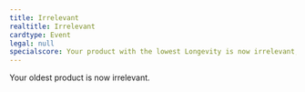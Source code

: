 ```yaml
---
title: Irrelevant
realtitle: Irrelevant
cardtype: Event
legal: null
specialscore: Your product with the lowest Longevity is now irrelevant, it makes half profits for one my turn and is then removed from the game.
---
```

Your oldest product is now irrelevant.

